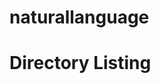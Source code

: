 # naturallanguage

<!DOCTYPE html>
<html>
<head>
  <title>Directory Listing</title>  
  <style>
    ul {
      list-style-type: none;
      padding: 0;
    }

    li {
      margin-bottom: 5px;
    }
  </style>
</head>
<body>
  <h1>Directory Listing</h1>
  <u1>
    <l1><a href="https://github.com/Trueangel1295/naturallanguage.git"File 1</a></l1>
  </u1>
</body>
</html>
